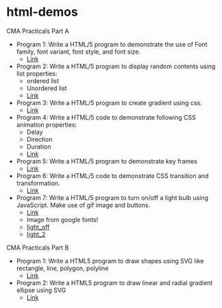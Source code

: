 # html-demos

CMA Practicals Part A
- Program 1: Write a HTML/5 program to demonstrate the use of Font family, font variant, font style, and font size. 
    - [Link](prg1)
- Program 2: Write a HTML/5 program to display random contents using list properties:
    - ordered list
    - Unordered list
    - [Link](prg2)
- Program 3: Write a HTML/5 program to create gradient using css.
    - [Link](prg3)
- Program 4: Write a HTML/5 code to demonstrate following CSS animation properties:
    - Delay
    - Direction
    - Duration
    - [Link](prg4)
- Program 5: Write a HTML/5 program to demonstrate key frames
    - [Link](prg5)
- Program 6: Write a HTML/5 code to demonstrate CSS transition and transformation.
    - [Link](prg6)
- Program 7: Write a HTML/5 program to turn on/off a light bulb using JavaScript. Make use of gif image and buttons.
    - [Link](prg7)
    - Image from google fonts!
    - [light_off](https://fonts.google.com/icons?selected=Material+Symbols+Outlined:light_off:FILL@0;wght@400;GRAD@0;opsz@40&icon.query=bulb&icon.size=42&icon.color=%231f1f1f)
    - [light_2](https://fonts.google.com/icons?selected=Material+Symbols+Outlined:lightbulb_2:FILL@0;wght@400;GRAD@0;opsz@40&icon.query=bulb&icon.size=42&icon.color=%231f1f1f)

CMA Practicals Part B
- Program 1: Write a HTML5 program to draw shapes using SVG like rectangle, line, polygon, polyline
    - [Link](partb/prg1)
- Program 2: Write a HTML5 program to draw linear and radial gradient ellipse using SVG
    - [Link](partb/prg2)